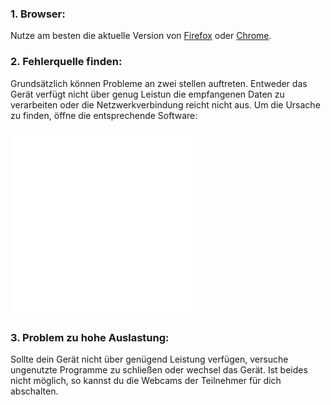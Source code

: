 ### 1. Browser:

Nutze am besten die aktuelle Version von [Firefox](https://www.mozilla.org/de/exp/firefox/new/) oder [Chrome](https://www.google.de/intl/de/chrome/).



### 2. Fehlerquelle finden:

Grundsätzlich können Probleme an zwei stellen auftreten. Entweder das Gerät verfügt nicht über genug Leistun die empfangenen Daten zu verarbeiten oder die Netzwerkverbindung reicht nicht aus. Um die Ursache zu finden, öffne die entsprechende Software:

![Windows](windows.md)
![Mac](mac.md)

### 3. Problem zu hohe Auslastung:
Sollte dein Gerät nicht über genügend Leistung verfügen, versuche ungenutzte Programme zu schließen oder wechsel das Gerät. Ist beides nicht möglich, so kannst du die Webcams der Teilnehmer für dich abschalten.


